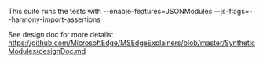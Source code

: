 This suite runs the tests with
--enable-features=JSONModules --js-flags=--harmony-import-assertions

See design doc for more details:
https://github.com/MicrosoftEdge/MSEdgeExplainers/blob/master/SyntheticModules/designDoc.md